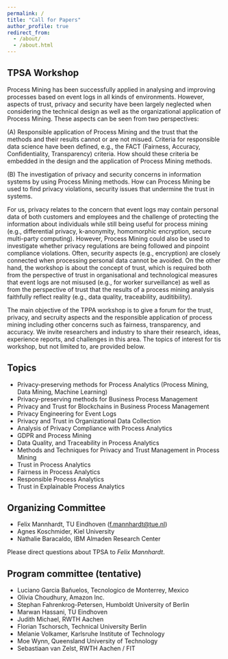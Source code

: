 ```yaml
---
permalink: /
title: "Call for Papers"
author_profile: true
redirect_from: 
  - /about/
  - /about.html
---
```


## TPSA Workshop

Process Mining has been successfully applied in analysing and improving processes based on event logs in all kinds of environments. However, aspects of trust, privacy and security have been largely neglected when considering the technical design as well as the organizational application of Process Mining. These aspects can be seen from two perspectives: 

(A) Responsible application of Process Mining and the trust that the methods and their results cannot or are not misued. Criteria for responsible data science have been defined, e.g., the FACT (Fairness, Accuracy, Confidentiality, Transparency) criteria. How should these criteria be embedded in the design and the application of Process Mining methods.

(B) The investigation of privacy and security concerns in information systems by using Process Mining methods. How can Process Mining be used to find privacy violations, security issues that undermine the trust in systems. 

For us, privacy relates to the concern that event logs may contain personal data of both customers and employees and the challenge of protecting the information about individuals while still being useful for process mining (e.g., differential privacy, k-anonymity, homomorphic encryption, secure multi-party computing). However, Process Mining could also be used to investigate whether privacy regulations are being followed and pinpoint compliance violations. Often, security aspects (e.g., encryption) are closely connected when processing personal data cannot be avoided. On the other hand, the workshop is about the concept of trust, which is required both from the perspective of trust in organisational and technological measures that event logs are not misused (e.g., for worker surveillance) as well as from the perspective of trust that the results of a process mining analysis faithfully reflect reality (e.g., data quality, traceability, auditibility).

The main objective of the TPPA workshop is to give a forum for the trust, privacy, and secruity aspects and the responsible application of process mining including other concerns such as fairness, transparency, and accuracy. We invite researchers and industry to share their research, ideas, experience reports, and challenges in this area. The topics of interest for tis workshop, but not limited to, are provided below.

## Topics

* Privacy-preserving methods for Process Analytics (Process Mining, Data Mining, Machine Learning)
* Privacy-preserving methods for Business Process Management
* Privacy and Trust for Blockchains in Business Process Management
* Privacy Engineering for Event Logs 
* Privacy and Trust in Organizational Data Collection
* Analysis of Privacy Compliance with Process Analytics 
* GDPR and Process Mining
* Data Quality, and Traceability in Process Analytics
* Methods and Techniques for Privacy and Trust Management in Process Mining
* Trust in Process Analytics
* Fairness in Process Analytics
* Responsible Process Analytics
* Trust in Explainable Process Analytics

## Organizing Committee
*	Felix Mannhardt, TU Eindhoven (f.mannhardt@tue.nl)
*	Agnes Koschmider, Kiel University
*	Nathalie Baracaldo, IBM Almaden Research Center

Please direct questions about TPSA to *Felix Mannhardt*.

## Program committee (tentative)

*	Luciano Garcia Bañuelos, Tecnologico de Monterrey, Mexico
* Olivia Choudhury, Amazon Inc.
*	Stephan Fahrenkrog-Petersen, Humboldt University of Berlin
* Marwan Hassani, TU Eindhoven
*	Judith Michael, RWTH Aachen
*	Florian Tschorsch, Technical University Berlin
*	Melanie Volkamer, Karlsruhe Institute of Technology
*	Moe Wynn, Queensland University of Technology
*	Sebastiaan van Zelst, RWTH Aachen / FIT
